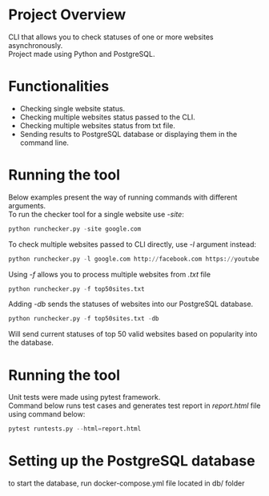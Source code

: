 # Project Overview
CLI that allows you to check statuses of one or more websites asynchronously.\
Project made using Python and PostgreSQL.

# Functionalities
  - Checking single website status.
  - Checking multiple websites status passed to the CLI.
  - Checking multiple websites status from txt file.
  - Sending results to PostgreSQL database or displaying them in the command line.

# Running the tool
Below examples present the way of running commands with different arguments.\
To run the checker tool for a single website use *-site*:
  ```python
python runchecker.py -site google.com
```

To check multiple websites passed to CLI directly, use *-l* argument instead:
```python
python runchecker.py -l google.com http://facebook.com https://youtube.com
```

Using *-f* allows you to process multiple websites from *.txt* file
```python
python runchecker.py -f top50sites.txt
```

Adding *-db* sends the statuses of websites into our PostgreSQL database.
```python
python runchecker.py -f top50sites.txt -db
```

Will send current statuses of top 50 valid websites based on popularity into the database.


# Running the tool
Unit tests were made using pytest framework.\
Command below runs test cases and generates test report in *report.html* file using command below:
```python
pytest runtests.py --html=report.html
```


# Setting up the PostgreSQL database
to start the database, run docker-compose.yml file located in db/ folder

